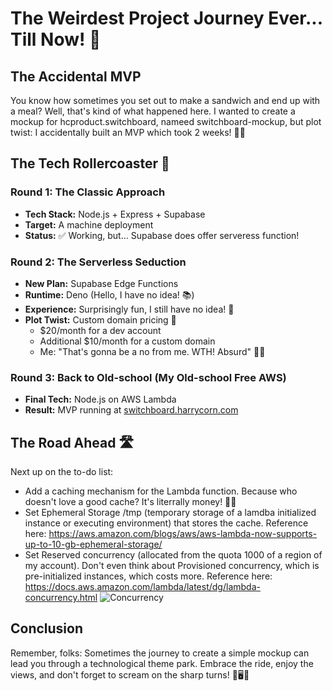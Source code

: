 # The Weirdest Project Journey Ever... Till Now! 🎢

## The Accidental MVP

You know how sometimes you set out to make a sandwich and end up with a meal? Well, that's kind of what happened here. I wanted to create a mockup for hcproduct.switchboard, nameed switchboard-mockup, but plot twist: I accidentally built an MVP which took 2 weeks! 🤦‍♂️

## The Tech Rollercoaster 🎢

### Round 1: The Classic Approach

- **Tech Stack:** Node.js + Express + Supabase
- **Target:** A machine deployment
- **Status:** ✅ Working, but... Supabase does offer serveress function!

### Round 2: The Serverless Seduction

- **New Plan:** Supabase Edge Functions
- **Runtime:** Deno (Hello, I have no idea! 📚)
- **Experience:** Surprisingly fun, I still have no idea! 🎉
- **Plot Twist:** Custom domain pricing 💸
  - $20/month for a dev account
  - Additional $10/month for a custom domain
  - Me: "That's gonna be a no from me. WTH! Absurd" 🙅‍♂️

### Round 3: Back to Old-school (My Old-school Free AWS)

- **Final Tech:** Node.js on AWS Lambda
- **Result:** MVP running at [switchboard.harrycorn.com](https://switchboard.harrycorn.com)

## The Road Ahead 🛣️

Next up on the to-do list:

- Add a caching mechanism for the Lambda function. Because who doesn't love a good cache? It's literrally money! 🍪💾
- Set Ephemeral Storage /tmp (temporary storage of a lamdba initialized instance or executing environment) that stores the cache. Reference here: https://aws.amazon.com/blogs/aws/aws-lambda-now-supports-up-to-10-gb-ephemeral-storage/
- Set Reserved concurrency (allocated from the quota 1000 of a region of my account). Don't even think about Provisioned concurrency, which is pre-initialized instances, which costs more. Reference here: https://docs.aws.amazon.com/lambda/latest/dg/lambda-concurrency.html
  ![ Concurrency](https://docs.aws.amazon.com/images/lambda/latest/dg/images/concurrency-7-reserved-vs-provisioned.png)

## Conclusion

Remember, folks: Sometimes the journey to create a simple mockup can lead you through a technological theme park. Embrace the ride, enjoy the views, and don't forget to scream on the sharp turns! 🎢🖥️🚀
